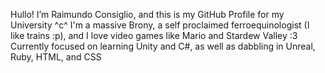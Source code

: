 Hullo! I’m Raimundo Consiglio, and this is my GitHub Profile for my University ^c^
I'm a massive Brony, a self proclaimed ferroequinologist (I like trains :p), and I love video games like Mario and Stardew Valley :3
Currently focused on learning Unity and C#, as well as dabbling in Unreal, Ruby, HTML, and CSS
